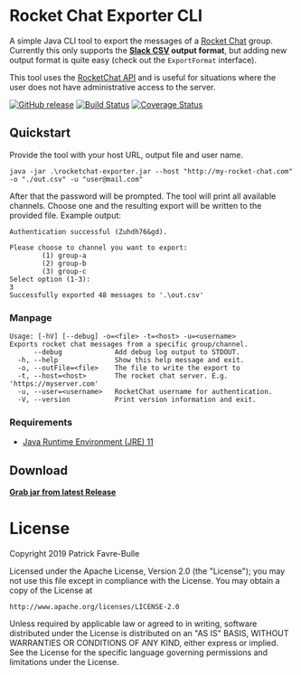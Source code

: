 # Rocket Chat Exporter CLI

A simple Java CLI tool to export the messages of a [Rocket Chat](https://rocket.chat/) group. Currently this only supports the **[Slack CSV](https://slack.com/intl/en-au/help/articles/201748703#) output format**, but adding new output format is quite easy (check out the `ExportFormat` interface).

This tool uses the [RocketChat API](https://rocket.chat/docs/developer-guides/rest-api/groups/) and is useful for situations where the user does not have administrative access to the server.

[![GitHub release](https://img.shields.io/github/release/patrickfav/rocketchat-exporter.svg)](https://github.com/patrickfav/rocketchat-exporter/releases/latest) [![Build Status](https://travis-ci.org/patrickfav/rocketchat-exporter.svg?branch=master)](https://travis-ci.org/patrickfav/rocketchat-exporter) [![Coverage Status](https://coveralls.io/repos/github/patrickfav/rocketchat-exporter/badge.svg?branch=master)](https://coveralls.io/github/patrickfav/rocketchat-exporter?branch=master)


## Quickstart

Provide the tool with your host URL, output file and user name.

    java -jar .\rocketchat-exporter.jar --host "http://my-rocket-chat.com" -o "./out.csv" -u "user@mail.com"

After that the password will be prompted. The tool will print all available channels. 
Choose one and the resulting export will be written to the provided file. Example output:

```
Authentication successful (Zuhdh76&gd).

Please choose to channel you want to export:
        (1) group-a
        (2) group-b
        (3) group-c
Select option (1-3):
3
Successfully exported 48 messages to '.\out.csv'
```

### Manpage

    Usage: [-hV] [--debug] -o=<file> -t=<host> -u=<username>
    Exports rocket chat messages from a specific group/channel.
          --debug             Add debug log output to STDOUT.
      -h, --help              Show this help message and exit.
      -o, --outFile=<file>    The file to write the export to
      -t, --host=<host>       The rocket chat server. E.g. 'https://myserver.com'
      -u, --user=<username>   RocketChat username for authentication.
      -V, --version           Print version information and exit.

### Requirements

* [Java Runtime Environment (JRE) 11](https://adoptopenjdk.net/)

## Download

**[Grab jar from latest Release](https://github.com/patrickfav/rocketchat-exporter/releases/latest)**

# License

Copyright 2019 Patrick Favre-Bulle

Licensed under the Apache License, Version 2.0 (the "License");
you may not use this file except in compliance with the License.
You may obtain a copy of the License at

    http://www.apache.org/licenses/LICENSE-2.0

Unless required by applicable law or agreed to in writing, software
distributed under the License is distributed on an "AS IS" BASIS,
WITHOUT WARRANTIES OR CONDITIONS OF ANY KIND, either express or implied.
See the License for the specific language governing permissions and
limitations under the License.
